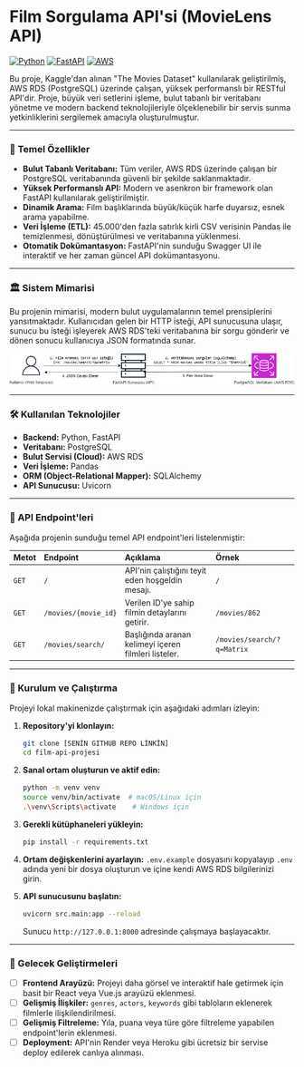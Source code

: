 # Film Sorgulama API'si (MovieLens API)

[![Python](https://img.shields.io/badge/Python-3.10-blue.svg)](https://www.python.org/downloads/release/python-310/)
[![FastAPI](https://img.shields.io/badge/FastAPI-0.95.2-green.svg)](https://fastapi.tiangolo.com/)
[![AWS](https://img.shields.io/badge/AWS-RDS-orange.svg)](https://aws.amazon.com/rds/)

Bu proje, Kaggle'dan alınan "The Movies Dataset" kullanılarak geliştirilmiş, AWS RDS (PostgreSQL) üzerinde çalışan, yüksek performanslı bir RESTful API'dir. Proje, büyük veri setlerini işleme, bulut tabanlı bir veritabanı yönetme ve modern backend teknolojileriyle ölçeklenebilir bir servis sunma yetkinliklerini sergilemek amacıyla oluşturulmuştur.

---

### 🚀 Temel Özellikler

- **Bulut Tabanlı Veritabanı:** Tüm veriler, AWS RDS üzerinde çalışan bir PostgreSQL veritabanında güvenli bir şekilde saklanmaktadır.
- **Yüksek Performanslı API:** Modern ve asenkron bir framework olan FastAPI kullanılarak geliştirilmiştir.
- **Dinamik Arama:** Film başlıklarında büyük/küçük harfe duyarsız, esnek arama yapabilme.
- **Veri İşleme (ETL):** 45.000'den fazla satırlık kirli CSV verisinin Pandas ile temizlenmesi, dönüştürülmesi ve veritabanına yüklenmesi.
- **Otomatik Dokümantasyon:** FastAPI'nin sunduğu Swagger UI ile interaktif ve her zaman güncel API dokümantasyonu.

---

### 🏛️ Sistem Mimarisi

Bu projenin mimarisi, modern bulut uygulamalarının temel prensiplerini yansıtmaktadır. Kullanıcıdan gelen bir HTTP isteği, API sunucusuna ulaşır, sunucu bu isteği işleyerek AWS RDS'teki veritabanına bir sorgu gönderir ve dönen sonucu kullanıcıya JSON formatında sunar.

![Sistem Mimarisi](architecture.png)

---

### 🛠️ Kullanılan Teknolojiler

- **Backend:** Python, FastAPI
- **Veritabanı:** PostgreSQL
- **Bulut Servisi (Cloud):** AWS RDS
- **Veri İşleme:** Pandas
- **ORM (Object-Relational Mapper):** SQLAlchemy
- **API Sunucusu:** Uvicorn

---

### 📖 API Endpoint'leri

Aşağıda projenin sunduğu temel API endpoint'leri listelenmiştir:

| Metot | Endpoint                  | Açıklama                                      | Örnek                                      |
| :---- | :------------------------ | :-------------------------------------------- | :----------------------------------------- |
| `GET` | `/`                       | API'nin çalıştığını teyit eden hoşgeldin mesajı. | `/`                                        |
| `GET` | `/movies/{movie_id}`      | Verilen ID'ye sahip filmin detaylarını getirir. | `/movies/862`                              |
| `GET` | `/movies/search/`         | Başlığında aranan kelimeyi içeren filmleri listeler. | `/movies/search/?q=Matrix`                 |

---

### 🔧 Kurulum ve Çalıştırma

Projeyi lokal makinenizde çalıştırmak için aşağıdaki adımları izleyin:

1.  **Repository'yi klonlayın:**
    ```bash
    git clone [SENİN GITHUB REPO LİNKİN]
    cd film-api-projesi
    ```

2.  **Sanal ortam oluşturun ve aktif edin:**
    ```bash
    python -m venv venv
    source venv/bin/activate  # macOS/Linux için
    .\venv\Scripts\activate    # Windows için
    ```

3.  **Gerekli kütüphaneleri yükleyin:**
    ```bash
    pip install -r requirements.txt
    ```

4.  **Ortam değişkenlerini ayarlayın:**
    `.env.example` dosyasını kopyalayıp `.env` adında yeni bir dosya oluşturun ve içine kendi AWS RDS bilgilerinizi girin.

5.  **API sunucusunu başlatın:**
    ```bash
    uvicorn src.main:app --reload
    ```
    Sunucu `http://127.0.0.1:8000` adresinde çalışmaya başlayacaktır.

---

### 🌟 Gelecek Geliştirmeleri

- [ ] **Frontend Arayüzü:** Projeyi daha görsel ve interaktif hale getirmek için basit bir React veya Vue.js arayüzü eklenmesi.
- [ ] **Gelişmiş İlişkiler:** `genres`, `actors`, `keywords` gibi tabloların eklenerek filmlerle ilişkilendirilmesi.
- [ ] **Gelişmiş Filtreleme:** Yıla, puana veya türe göre filtreleme yapabilen endpoint'lerin eklenmesi.
- [ ] **Deployment:** API'nin Render veya Heroku gibi ücretsiz bir servise deploy edilerek canlıya alınması.